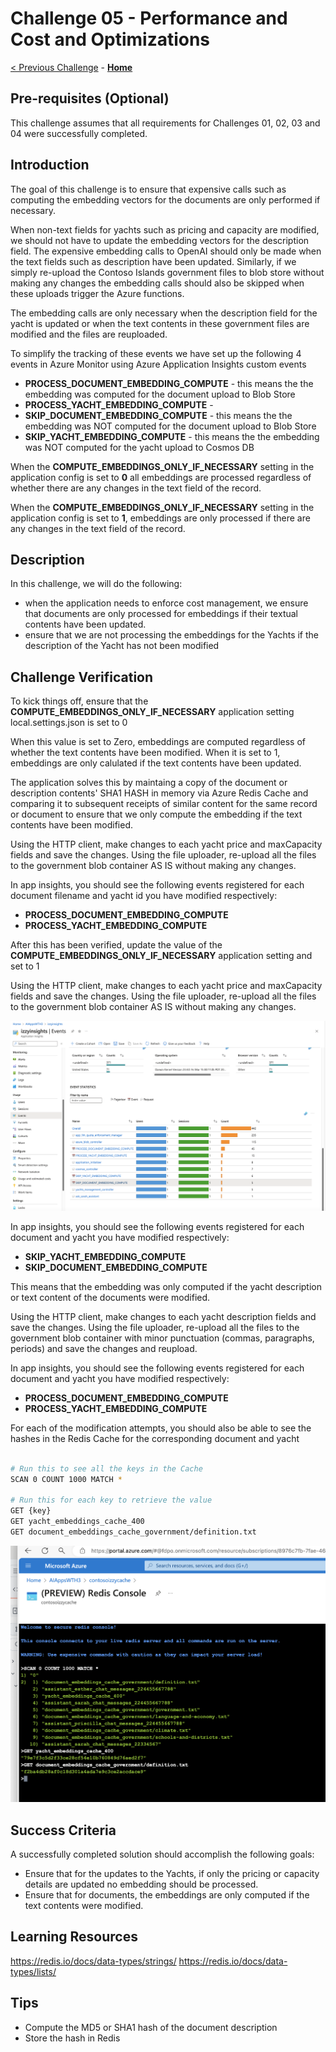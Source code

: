 # Challenge 05 - Performance and Cost and Optimizations

[< Previous Challenge](./Challenge-04.md) - **[Home](../README.md)** 

## Pre-requisites (Optional)

This challenge assumes that all requirements for Challenges 01, 02, 03 and 04 were successfully completed.

## Introduction

The goal of this challenge is to ensure that expensive calls such as computing the embedding vectors for the documents are only performed if necessary.

When non-text fields for yachts such as pricing and capacity are modified, we should not have to update the embedding vectors for the description field. The expensive embedding calls to OpenAI should only be made when the text fields such as description have been updated. Similarly, if we simply re-upload the Contoso Islands government files to blob store without making any changes the embedding calls should also be skipped when these uploads trigger the Azure functions.

The embedding calls are only necessary when the description field for the yacht is updated or when the text contents in these government files are modified and the files are reuploaded.

To simplify the tracking of these events we have set up the following 4 events in Azure Monitor using Azure Application Insights custom events

- **PROCESS_DOCUMENT_EMBEDDING_COMPUTE** - this means the the embedding was computed for the document upload to Blob Store
- **PROCESS_YACHT_EMBEDDING_COMPUTE** - 
- **SKIP_DOCUMENT_EMBEDDING_COMPUTE** - this means the the embedding was NOT computed for the document upload to Blob Store
- **SKIP_YACHT_EMBEDDING_COMPUTE** - this means the the embedding was NOT computed for the yacht upload to Cosmos DB

When the **COMPUTE_EMBEDDINGS_ONLY_IF_NECESSARY** setting in the application config is set to **0** all embeddings are processed regardless of whether there are any changes in the text field of the record.

When the **COMPUTE_EMBEDDINGS_ONLY_IF_NECESSARY** setting in the application config is set to **1**, embeddings are only processed if there are any changes in the text field of the record.

## Description

In this challenge, we will do the following:

- when the application needs to enforce cost management, we ensure that documents are only processed for embeddings if their textual contents have been updated.
- ensure that we are not processing the embeddings for the Yachts if the description of the Yacht has not been modified


## Challenge Verification

To kick things off, ensure that the **COMPUTE_EMBEDDINGS_ONLY_IF_NECESSARY** application setting local.settings.json is set to 0

When this value is set to Zero, embeddings are computed regardless of whether the text contents have been modified.
When it is set to 1, embeddings are only calulated if the text contents have been updated.

The application solves this by maintaing a copy of the document or description contents' SHA1 HASH in memory via Azure Redis Cache and comparing it to subsequent receipts of similar content for the same record or document to ensure that we only compute the embedding if the text contents have been modified.

Using the HTTP client, make changes to each yacht price and maxCapacity fields and save the changes.
Using the file uploader, re-upload all the files to the government blob container AS IS without making any changes.

In app insights, you should see the following events registered for each document filename and yacht id you have modified respectively:
- **PROCESS_DOCUMENT_EMBEDDING_COMPUTE**
- **PROCESS_YACHT_EMBEDDING_COMPUTE**

After this has been verified, update the value of the **COMPUTE_EMBEDDINGS_ONLY_IF_NECESSARY** application setting and set to 1

Using the HTTP client, make changes to each yacht price and maxCapacity fields and save the changes.
Using the file uploader, re-upload all the files to the government blob container AS IS without making any changes.

![Application Insights](../images/app-insights.png)

In app insights, you should see the following events registered for each document and yacht you have modified respectively:
- **SKIP_YACHT_EMBEDDING_COMPUTE**
- **SKIP_DOCUMENT_EMBEDDING_COMPUTE**

This means that the embedding was only computed if the yacht description or text content of the documents were modified.

Using the HTTP client, make changes to each yacht description fields and save the changes.
Using the file uploader, re-upload all the files to the government blob container with minor punctuation (commas, paragraphs, periods) and save the changes and reupload.

In app insights, you should see the following events registered for each document and yacht you have modified respectively:
- **PROCESS_DOCUMENT_EMBEDDING_COMPUTE**
- **PROCESS_YACHT_EMBEDDING_COMPUTE**

For each of the modification attempts, you should also be able to see the hashes in the Redis Cache for the corresponding document and yacht

````bash

# Run this to see all the keys in the Cache
SCAN 0 COUNT 1000 MATCH *

# Run this for each key to retrieve the value
GET {key}
GET yacht_embeddings_cache_400
GET document_embeddings_cache_government/definition.txt

````

![Application Insights](../images/redis-embeddings.png)

## Success Criteria

A successfully completed solution should accomplish the following goals:

- Ensure that for the updates to the Yachts, if only the pricing or capacity details are updated no embedding should be processed.
- Ensure that for documents, the embeddings are only computed if the text contents were modified.


## Learning Resources

https://redis.io/docs/data-types/strings/
https://redis.io/docs/data-types/lists/

## Tips
- Compute the MD5 or SHA1 hash of the document description
- Store the hash in Redis
